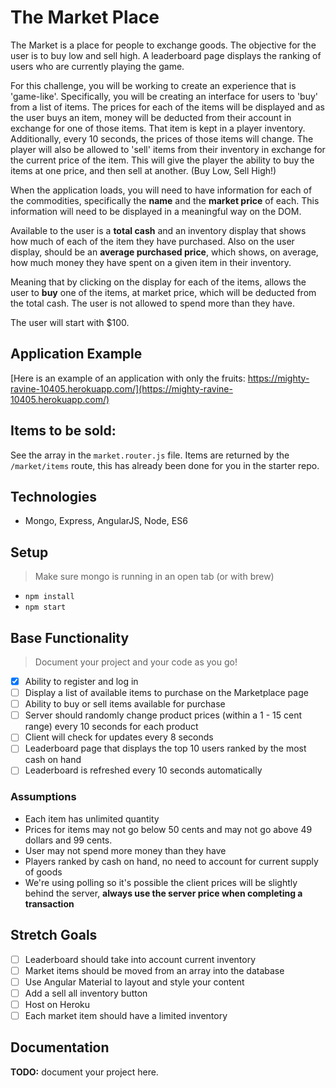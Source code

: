 # The Market Place

The Market is a place for people to exchange goods. The objective for the user is to buy low and sell high. A leaderboard page displays the ranking of users who are currently playing the game.

For this challenge, you will be working to create an experience that is 'game-like'. Specifically, you will be creating an interface for users to 'buy' from a list of items. The prices for each of the items will be displayed and as the user buys an item, money will be deducted from their account in exchange for one of those items. That item is kept in a player inventory. Additionally, every 10 seconds, the prices of those items will change. The player will also be allowed to 'sell' items from their inventory in exchange for the current price of the item.  This will give the player the ability to buy the items at one price, and then sell at another. (Buy Low, Sell High!)

When the application loads, you will need to have information for each of the commodities, specifically the **name** 
and the **market price** of each. This information will need to be displayed in a meaningful way on the DOM.

Available to the user is a **total cash** and an inventory display that shows how much of each of the item they have purchased. Also on the user display, should be an **average purchased price**, which shows, on average, how much money they have spent on a given item in their inventory.

Meaning that by clicking on the display for each of the items, allows the user to **buy** one of the items, at market price, which will be deducted from the total cash. The user is not allowed to spend more than they have.

The user will start with $100.

## Application Example
[Here is an example of an application with only the fruits: https://mighty-ravine-10405.herokuapp.com/](https://mighty-ravine-10405.herokuapp.com/)

## Items to be sold:

See the array in the `market.router.js` file. Items are returned by the `/market/items` route, this has already been done for you in the starter repo. 


## Technologies

- Mongo, Express, AngularJS, Node, ES6

## Setup

> Make sure mongo is running in an open tab (or with brew)

- `npm install`
- `npm start`

## Base Functionality

> Document your project and your code as you go!

- [x] Ability to register and log in
- [ ] Display a list of available items to purchase on the Marketplace page
- [ ] Ability to buy or sell items available for purchase
- [ ] Server should randomly change product prices (within a 1 - 15 cent range) every 10 seconds for each product
- [ ] Client will check for updates every 8 seconds
- [ ] Leaderboard page that displays the top 10 users ranked by the most cash on hand
- [ ] Leaderboard is refreshed every 10 seconds automatically

### Assumptions

- Each item has unlimited quantity
- Prices for items may not go below 50 cents and may not go above 49 dollars and 99 cents.
- User may not spend more money than they have
- Players ranked by cash on hand, no need to account for current supply of goods
- We're using polling so it's possible the client prices will be slightly behind the server, **always use the server price when completing a transaction**

## Stretch Goals

- [ ] Leaderboard should take into account current inventory
- [ ] Market items should be moved from an array into the database
- [ ] Use Angular Material to layout and style your content
- [ ] Add a sell all inventory button
- [ ] Host on Heroku
- [ ] Each market item should have a limited inventory

## Documentation

**TODO:** document your project here.
